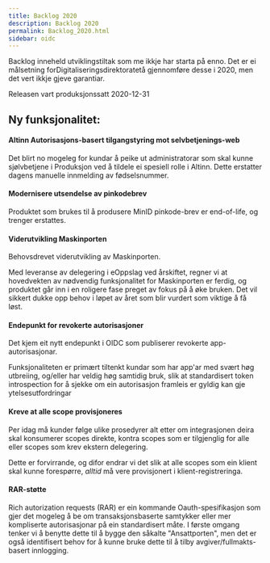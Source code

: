 ```yaml
---
title: Backlog 2020
description: Backlog 2020
permalink: Backlog_2020.html
sidebar: oidc
---
```



Backlog inneheld utviklingstiltak som me ikkje har starta på enno. Det er ei målsetning forDigitaliseringsdirektoratetå gjennomføre desse i 2020, men det vert ikkje gjeve garantiar.



Releasen vart produksjonssatt 2020-12-31

## Ny funksjonalitet:


#### Altinn Autorisasjons-basert tilgangstyring mot selvbetjenings-web

Det blirt no mogeleg for kundar å peike ut administratorar som skal kunne sjølvbetjene i Produksjon ved å tildele ei spesiell rolle i Altinn. Dette erstatter dagens manuelle innmelding av fødselsnummer.




#### Modernisere utsendelse av pinkodebrev

Produktet som brukes til å produsere MinID pinkode-brev er end-of-life, og trenger erstattes.




#### Viderutvikling Maskinporten

Behovsdrevet viderutvikling av Maskinporten.

Med leveranse av delegering i eOppslag ved årskiftet, regner vi at hovedvekten av nødvendig funksjonalitet for Maskinporten er ferdig, og produktet går inn i en roligere fase preget av fokus på å øke bruken. Det vil sikkert dukke opp behov i løpet av året som blir vurdert som viktige å få løst.




#### Endepunkt for revokerte autorisasjoner

Det kjem eit nytt endepunkt i OIDC som publiserer revokerte app-autorisasjonar.

Funksjonaliteten er primært tiltenkt kundar som har app'ar med svært høg utbreiing, og/eller har veldig høg samtidig bruk, slik at standardisert token introspection for å sjekke om ein autorisasjon framleis er gyldig kan gje ytelsesutfordringar




#### Kreve at alle scope provisjoneres

Per idag må kunder følge ulike prosedyrer alt etter om integrasjonen deira skal konsumerer scopes direkte, kontra scopes som er tilgjenglig for alle eller scopes som krev ekstern delegering.

Dette er forvirrande, og difor endrar vi det slik at alle scopes som ein klient skal kunne forespørre, _alltid_ må vere provisjonert i klient-registreringa.




#### RAR-støtte

Rich autorization requests (RAR) er ein kommande Oauth-spesifikasjon som gjer det mogeleg å be om transaksjonsbaserte samtykker eller mer kompliserte autorisasjonar på ein standardisert måte. I første omgang tenker vi å benytte dette til å bygge den såkalte "Ansattporten", men det er også identifisert behov for å kunne bruke dette til å tilby avgiver/fullmakts-basert innlogging.


